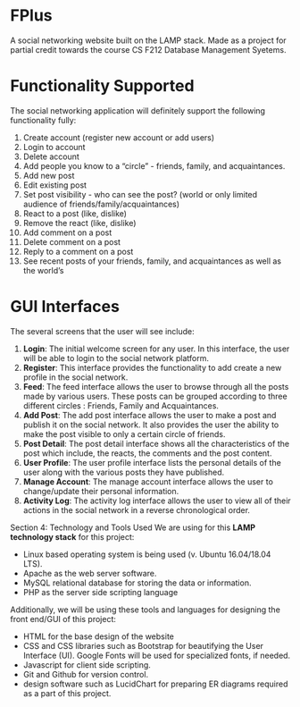 # FPlus

A social networking website built on the LAMP stack. Made as a project for partial credit towards the course CS F212 Database Management Syetems. 

# Functionality Supported
The social networking application will definitely support the following functionality fully:
1. Create account (register new account or add users)
2. Login to account
3. Delete account
4. Add people you know to a “circle” - friends, family, and acquaintances.
5. Add new post
6. Edit existing post
7. Set post visibility - who can see the post? (world or only limited audience of friends/family/acquaintances)
8. React to a post (like, dislike)
9. Remove the react (like, dislike)
10. Add comment on a post
11. Delete comment on a post
12. Reply to a comment on a post
13. See recent posts of your friends, family, and acquaintances as well as the world’s

# GUI Interfaces

The several screens that the user will see include:

1. **Login**: The initial welcome screen for any user. In this interface, the user will be able to login to the social network platform.
2. **Register**: This interface provides the functionality to add create a new profile in the social network.
3. **Feed**: The feed interface allows the user to browse through all the posts made by various users. These posts can be grouped according to three different circles : Friends, Family and Acquaintances.
4. **Add Post**: The add post interface allows the user to make a post and publish it on the social network. It also provides the user the ability to make the post visible to only a certain circle of friends.
5. **Post Detail**: The post detail interface shows all the characteristics of the post which include, the reacts, the comments and the post content.
6. **User Profile**: The user profile interface lists the personal details of the user along with the various posts they have published.
7. **Manage Account**: The manage account interface allows the user to change/update their personal information.
8. **Activity Log**: The activity log interface allows the user to view all of their actions in the social network in a reverse chronological order. 

Section 4: Technology and Tools Used
We are using for this **LAMP technology stack** for this project:

* Linux based operating system is being used (v. Ubuntu 16.04/18.04 LTS). 
* Apache as the web server software.
* MySQL relational database for storing the data or information.
* PHP as the server side scripting language

Additionally, we will be using these tools and languages for designing the front end/GUI of this project:
* HTML for the base design of the website
* CSS and CSS libraries such as Bootstrap for beautifying the User Interface (UI). Google Fonts will be used for specialized fonts, if needed.
* Javascript for client side scripting.
* Git and Github for version control. 
* design software such as LucidChart for preparing ER diagrams required as a part of this project. 

